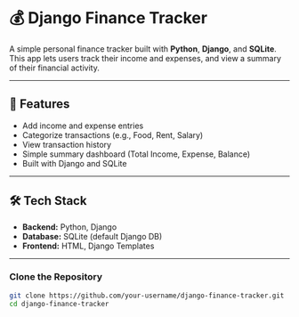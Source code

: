 # 💰 Django Finance Tracker

A simple personal finance tracker built with **Python**, **Django**, and **SQLite**. This app lets users track their income and expenses, and view a summary of their financial activity.

---

## 🚀 Features

- Add income and expense entries
- Categorize transactions (e.g., Food, Rent, Salary)
- View transaction history
- Simple summary dashboard (Total Income, Expense, Balance)
- Built with Django and SQLite

---

## 🛠️ Tech Stack

- **Backend:** Python, Django
- **Database:** SQLite (default Django DB)
- **Frontend:** HTML, Django Templates

---


### Clone the Repository

```bash
git clone https://github.com/your-username/django-finance-tracker.git
cd django-finance-tracker
